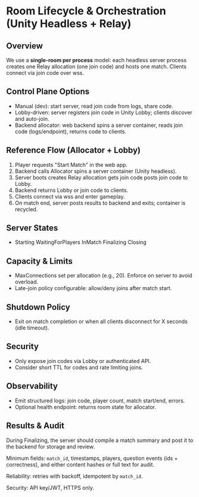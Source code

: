 # Room Lifecycle & Orchestration (Unity Headless + Relay)

## Overview
We use a **single-room per process** model: each headless server process creates one Relay allocation (one join code) and hosts one match. Clients connect via join code over wss.

## Control Plane Options
- Manual (dev): start server, read join code from logs, share code.
- Lobby-driven: server registers join code in Unity Lobby; clients discover and auto-join.
- Backend allocator: web backend spins a server container, reads join code (logs/endpoint), returns code to clients.

## Reference Flow (Allocator + Lobby)
1) Player requests "Start Match" in the web app.
2) Backend calls Allocator  spins a server container (Unity headless).
3) Server boots  creates Relay allocation  gets join code  posts join code to Lobby.
4) Backend returns Lobby or join code to clients.
5) Clients connect via wss and enter gameplay.
6) On match end, server posts results to backend and exits; container is recycled.

## Server States
- Starting  WaitingForPlayers  InMatch  Finalizing  Closing

## Capacity & Limits
- MaxConnections set per allocation (e.g., 20). Enforce on server to avoid overload.
- Late-join policy configurable: allow/deny joins after match start.

## Shutdown Policy
- Exit on match completion or when all clients disconnect for X seconds (idle timeout).

## Security
- Only expose join codes via Lobby or authenticated API.
- Consider short TTL for codes and rate limiting joins.

## Observability
- Emit structured logs: join code, player count, match start/end, errors.
- Optional health endpoint: returns room state for allocator.

## Results & Audit
During Finalizing, the server should compile a match summary and post it to the backend for storage and review.

Minimum fields: `match_id`, timestamps, players, question events (ids + correctness), and either content hashes or full text for audit.

Reliability: retries with backoff, idempotent by `match_id`.

Security: API key/JWT, HTTPS only.
